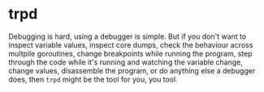 # trpd

Debugging is hard, using a debugger is simple. But if you don't want to inspect variable values, inspect core dumps, check the behaviour across multpile goroutines, change breakpoints while running the program, step through the code while it's running and watching the variable change, change values, disassemble the program, or do anything else a debugger does, then `trpd` might be the tool for you, you tool.
